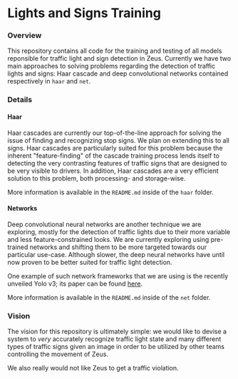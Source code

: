 # Lights and Signs Training

### Overview
This repository contains all code for the training and testing of all models reponsible for traffic light and sign detection in Zeus. Currently we have two main approaches to solving problems regarding the detection of traffic lights and signs: Haar cascade and deep convolutional networks contained respectively in `haar` and `net`.


### Details
#### Haar
Haar cascades are currently our top-of-the-line approach for solving the issue of finding and recognizing stop signs. We plan on extending this to all signs. Haar cascades are particularly suited for this problem because the inherent "feature-finding" of the cascade training process lends itself to detecting the very contrasting features of traffic signs that are designed to be very visible to drivers. In addition, Haar cascades are a very efficient solution to this problem, both processing- and storage-wise.

More information is available in the `README.md` inside of the `haar` folder.

#### Networks
Deep convolutional neural networks are another technique we are exploring, mostly for the detection of traffic lights due to their more variable and less feature-constrained looks. We are currently exploring using pre-trained networks and shifting them to be more targeted towards our particular use-case. Although slower, the deep neural networks have until now proven to be better suited for traffic light detection.

One example of such network frameworks that we are using is the recently unveiled Yolo v3; its paper can be found [here](https://pjreddie.com/media/files/papers/YOLOv3.pdf).


More information is available in the `README.md` inside of the `net` folder.


### Vision
The vision for this repository is ultimately simple: we would like to devise a system to _very_ accurately recognize traffic light state and many different types of traffic signs given an image in order to be utilized by other teams controlling the movement of Zeus.

We also really would not like Zeus to get a traffic violation.
